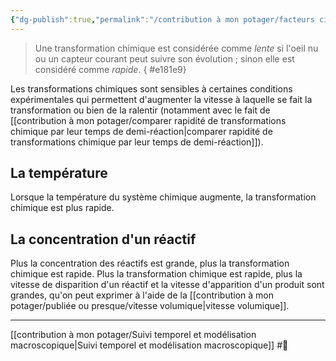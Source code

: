 ```yaml
---
{"dg-publish":true,"permalink":"/contribution à mon potager/facteurs cinétiques peuvent influencer la vitesse volumique d'une transformation/"}
---
```



> Une transformation chimique est considérée comme *lente* si l'oeil nu ou un capteur courant peut suivre son évolution ; sinon elle est considéré comme *rapide*.
{ #e181e9}


Les transformations chimiques sont sensibles à certaines conditions expérimentales qui permettent d'augmenter la vitesse à laquelle se fait la transformation ou bien de la ralentir (notamment avec le fait de [[contribution à mon potager/comparer rapidité de transformations chimique par leur temps de demi-réaction\|comparer rapidité de transformations chimique par leur temps de demi-réaction]]).
## La température
Lorsque la température du système chimique augmente, la transformation chimique est plus rapide.
## La concentration d'un réactif
Plus la concentration des réactifs est grande, plus la transformation chimique est rapide. Plus la transformation chimique est rapide, plus la vitesse de disparition d'un réactif et la vitesse d'apparition d'un produit sont grandes, qu'on peut exprimer à l'aide de la [[contribution à mon potager/publiée ou presque/vitesse volumique\|vitesse volumique]].  

---
[[contribution à mon potager/Suivi temporel et modélisation macroscopique\|Suivi temporel et modélisation macroscopique]] #🌲 